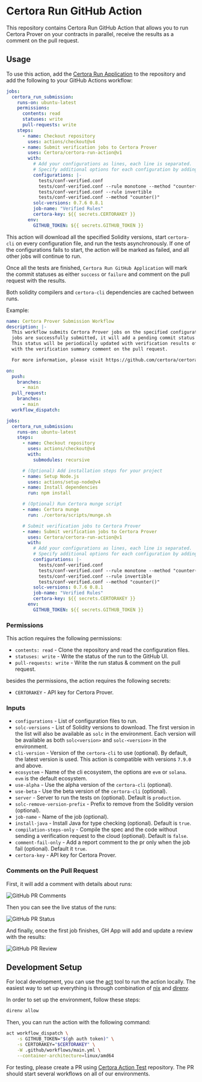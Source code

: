 # Certora Run GitHub Action

This repository contains Certora Run GitHub Action that allows you to run Certora Prover
on your contracts in parallel, receive the results as a comment on the pull request.

## Usage

To use this action, add the [Certora Run Application] to the repository and add
the following to your GitHub Actions workflow:

```yaml
jobs:
  certora_run_submission:
    runs-on: ubuntu-latest
    permissions:
      contents: read
      statuses: write
      pull-requests: write
    steps:
      - name: Checkout repository
        uses: actions/checkout@v4
      - name: Submit verification jobs to Certora Prover
        uses: Certora/certora-run-action@v1
        with:
          # Add your configurations as lines, each line is separated.
          # Specify additional options for each configuration by adding them after the configuration.
          configurations: |-
            tests/conf-verified.conf
            tests/conf-verified.conf --rule monotone --method "counter()"
            tests/conf-verified.conf --rule invertible
            tests/conf-verified.conf --method "counter()"
          solc-versions: 0.7.6 0.8.1
          job-name: "Verified Rules"
          certora-key: ${{ secrets.CERTORAKEY }}
        env:
          GITHUB_TOKEN: ${{ secrets.GITHUB_TOKEN }}
```

This action will download all the specified Solidity versions, start `certora-cli` on
every configuration file, and run the tests asynchronously. If one of the configurations
fails to start, the action will be marked as failed, and all other jobs will continue to run.

Once all the tests are finished, `Certora Run GitHub Application` will mark the commit
statuses as either `success` or `failure` and comment on the pull request with the
results.

Both solidity compilers and `certora-cli` dependencies are cached between runs.

Example:

```yaml
name: Certora Prover Submission Workflow
description: |-
  This workflow submits Certora Prover jobs on the specified configurations. Once all
  jobs are successfully submitted, it will add a pending commit status to the commit.
  This status will be periodically updated with verification results of the jobs along
  with the verification summary comment on the pull request.

  For more information, please visit https://github.com/certora/certora-run-action.

on:
  push:
    branches:
      - main
  pull_request:
    branches:
      - main
  workflow_dispatch:

jobs:
  certora_run_submission:
    runs-on: ubuntu-latest
    steps:
      - name: Checkout repository
        uses: actions/checkout@v4
        with:
          submodules: recursive

      # (Optional) Add installation steps for your project
      - name: Setup Node.js
        uses: actions/setup-node@v4
      - name: Install dependencies
        run: npm install

      # (Optional) Run Certora munge script
      - name: Certora munge
        run: ./certora/scripts/munge.sh

      # Submit verification jobs to Certora Prover
      - name: Submit verification jobs to Certora Prover
        uses: Certora/certora-run-action@v1
        with:
          # Add your configurations as lines, each line is separated.
          # Specify additional options for each configuration by adding them after the configuration.
          configurations: |-
            tests/conf-verified.conf
            tests/conf-verified.conf --rule monotone --method "counter()"
            tests/conf-verified.conf --rule invertible
            tests/conf-verified.conf --method "counter()"
          solc-versions: 0.7.6 0.8.1
          job-name: "Verified Rules"
          certora-key: ${{ secrets.CERTORAKEY }}
        env:
          GITHUB_TOKEN: ${{ secrets.GITHUB_TOKEN }}
```

### Permissions

This action requires the following permissions:

- `contents: read` - Clone the repository and read the configuration files.
- `statuses: write` - Write the status of the run to the GitHub UI.
- `pull-requests: write` - Write the run status & comment on the pull request.

besides the permissions, the action requires the following secrets:

- `CERTORAKEY` - API key for Certora Prover.

### Inputs

- `configurations` - List of configuration files to run.
- `solc-versions` - List of Solidity versions to download. The first version in the list
  will also be available as `solc` in the environment. Each version will be available as
  both `solc<version>` and `solc-<version>` in the environment.
- `cli-version` - Version of the `certora-cli` to use (optional). By default, the latest version is used. This action is compatible with versions `7.9.0` and above.
- `ecosystem` - Name of the cli ecosystem, the options are `evm` or `solana`. `evm` is the default ecosystem.
- `use-alpha` - Use the alpha version of the `certora-cli` (optional).
- `use-beta` - Use the beta version of the `certora-cli` (optional).
- `server` - Server to run the tests on (optional). Default is `production`.
- `solc-remove-version-prefix` - Prefix to remove from the Solidity version (optional).
- `job-name` - Name of the job (optional).
- `install-java` - Install Java for type checking (optional). Default is `true`.
- `compilation-steps-only` - Compile the spec and the code without sending a
  verification request to the cloud (optional). Default is `false`.
- `comment-fail-only` - Add a report comment to the pr only when the job fail (optional). Default it `true`.
- `certora-key` - API key for Certora Prover.

### Comments on the Pull Request

First, it will add a comment with details about runs:

![GitHub PR Comments](/static/comments.png?raw=true "GitHub PR Comments")

Then you can see the live status of the runs:

![GitHub PR Status](/static/status.png?raw=true "GitHub PR Status")

And finally, once the first job finishes, GH App will add and update a review with the results:

![GitHub PR Review](/static/reviews.png?raw=true "GitHub PR Review")

## Development Setup

For local development, you can use the [act] tool to run
the action locally. The easiest way to set up everything is through combination of
[nix] and [direnv].

In order to set up the environment, follow these steps:

```bash
direnv allow
```

Then, you can run the action with the following command:

```bash
act workflow_dispatch \
    -s GITHUB_TOKEN="$(gh auth token)" \
    -s CERTORAKEY="$CERTORAKEY" \
    -W .github/workflows/main.yml \
    --container-architecture=linux/amd64
```

For testing, please create a PR using [Certora Action Test] repository. The PR should
start several workflows on all of our environments.

[act]: https://github.com/nektos/act
[nix]: https://nixos.org/
[direnv]: https://github.com/direnv/direnv
[Certora Run Application]: https://github.com/apps/certora-run
[Certora Action Test]: https://github.com/Certora/certora-run-action-test
